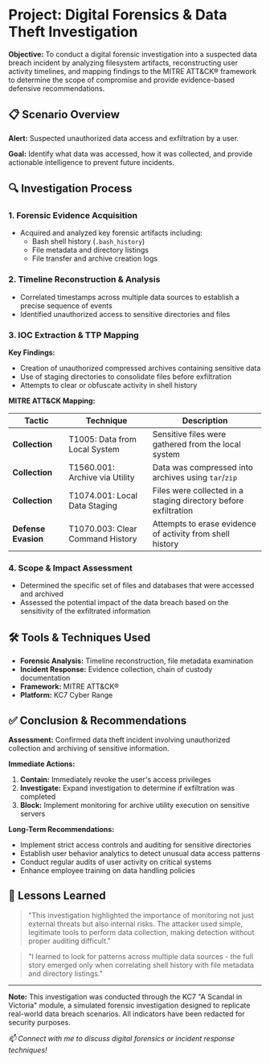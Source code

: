 # Project: Digital Forensics & Data Theft Investigation

**Objective:** To conduct a digital forensic investigation into a suspected data breach incident by analyzing filesystem artifacts, reconstructing user activity timelines, and mapping findings to the MITRE ATT&CK® framework to determine the scope of compromise and provide evidence-based defensive recommendations.

## 📋 Scenario Overview

**Alert:** Suspected unauthorized data access and exfiltration by a user.

**Goal:** Identify what data was accessed, how it was collected, and provide actionable intelligence to prevent future incidents.

## 🔍 Investigation Process

### 1. Forensic Evidence Acquisition
- Acquired and analyzed key forensic artifacts including:
  - Bash shell history (`.bash_history`)
  - File metadata and directory listings
  - File transfer and archive creation logs

### 2. Timeline Reconstruction & Analysis
- Correlated timestamps across multiple data sources to establish a precise sequence of events
- Identified unauthorized access to sensitive directories and files

### 3. IOC Extraction & TTP Mapping

**Key Findings:**
- Creation of unauthorized compressed archives containing sensitive data
- Use of staging directories to consolidate files before exfiltration
- Attempts to clear or obfuscate activity in shell history

**MITRE ATT&CK Mapping:**

| Tactic | Technique | Description |
|--------|-----------|-------------|
| **Collection** | T1005: Data from Local System | Sensitive files were gathered from the local system |
| **Collection** | T1560.001: Archive via Utility | Data was compressed into archives using `tar`/`zip` |
| **Collection** | T1074.001: Local Data Staging | Files were collected in a staging directory before exfiltration |
| **Defense Evasion** | T1070.003: Clear Command History | Attempts to erase evidence of activity from shell history |

### 4. Scope & Impact Assessment
- Determined the specific set of files and databases that were accessed and archived
- Assessed the potential impact of the data breach based on the sensitivity of the exfiltrated information

## 🛠️ Tools & Techniques Used
- **Forensic Analysis:** Timeline reconstruction, file metadata examination
- **Incident Response:** Evidence collection, chain of custody documentation
- **Framework:** MITRE ATT&CK®
- **Platform:** KC7 Cyber Range

## ✅ Conclusion & Recommendations

**Assessment:** Confirmed data theft incident involving unauthorized collection and archiving of sensitive information.

**Immediate Actions:**
1. **Contain:** Immediately revoke the user's access privileges
2. **Investigate:** Expand investigation to determine if exfiltration was completed
3. **Block:** Implement monitoring for archive utility execution on sensitive servers

**Long-Term Recommendations:**
- Implement strict access controls and auditing for sensitive directories
- Establish user behavior analytics to detect unusual data access patterns
- Conduct regular audits of user activity on critical systems
- Enhance employee training on data handling policies

## 🎯 Lessons Learned

> "This investigation highlighted the importance of monitoring not just external threats but also internal risks. The attacker used simple, legitimate tools to perform data collection, making detection without proper auditing difficult."

> "I learned to look for patterns across multiple data sources - the full story emerged only when correlating shell history with file metadata and directory listings."

---

**Note:** This investigation was conducted through the KC7 "A Scandal in Victoria" module, a simulated forensic investigation designed to replicate real-world data breach scenarios. All indicators have been redacted for security purposes.

*📫 Connect with me to discuss digital forensics or incident response techniques!*
